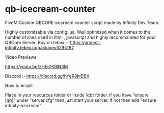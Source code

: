 # qb-icecream-counter
FiveM Custom QBCORE icecream counter script made by Infinity Dev Team.

Highly customisable via config.lua.
Well optimized when it comes to the number of lines used in html , javascript and highly recommanded for your QBCore Server.
Buy on tebex :- https://project-infinity.tebex.io/package/5285187

Video Previews:

https://youtu.be/zHEo1KBlN3M

Discord :- https://discord.gg/hYeR8krBBX

How to install

Place in your resources folder or inside [qb] folder.
If you have "ensure [qb]" under "server.cfg" then just start your server, if not then add "ensure infinity-icecream" 
